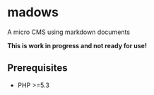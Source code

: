 madows
======
A micro CMS using markdown documents

**This is work in progress and not ready for use!**

## Prerequisites
* PHP >=5.3